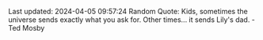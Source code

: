 Last updated: 2024-04-05 09:57:24
Random Quote: Kids, sometimes the universe sends exactly what you ask for. Other times... it sends Lily's dad. - Ted Mosby